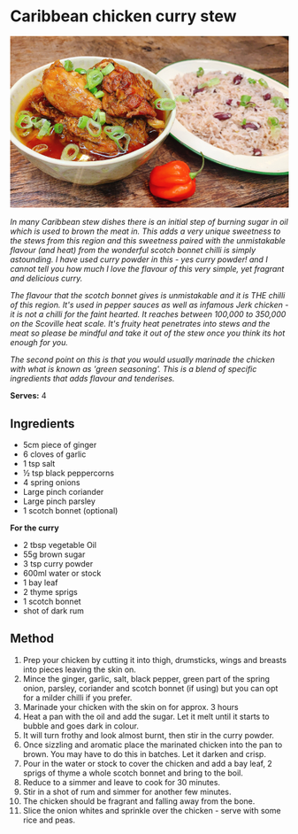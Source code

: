 # Caribbean chicken curry stew

![Name](resources/carribean-curry.png)

*In many Caribbean stew dishes there is an initial step of burning sugar in oil which is used to brown the meat in. This adds a very unique sweetness to the stews from this region and this sweetness paired with the unmistakable flavour (and heat) from the wonderful scotch bonnet chilli is simply astounding. I have used curry powder in this - yes curry powder! and I cannot tell you how much I love the flavour of this very simple, yet fragrant and delicious curry.*

*The flavour that the scotch bonnet gives is unmistakable and it is THE chilli of this region. It's used in pepper sauces as well as infamous Jerk chicken - it is not a chilli for the faint hearted. It reaches between 100,000 to 350,000 on the Scoville heat scale. It's fruity heat penetrates into stews and the meat so please be mindful and take it out of the stew once you think its hot enough for you.*

*The second point on this is that you would usually marinade the chicken with what is known as 'green seasoning'. This is a blend of specific ingredients that adds flavour and tenderises.*

**Serves:** 4

## Ingredients
- 5cm piece of ginger
- 6 cloves of garlic
- 1 tsp salt
- ½ tsp black peppercorns
- 4 spring onions
- Large pinch coriander
- Large pinch parsley
- 1 scotch bonnet (optional)

**For the curry** 
- 2 tbsp vegetable Oil
- 55g brown sugar
- 3 tsp curry powder
- 600ml water or stock
- 1 bay leaf
- 2 thyme sprigs
- 1 scotch bonnet
- shot of dark rum

## Method
1. Prep your chicken by cutting it into thigh, drumsticks, wings and breasts into pieces leaving the skin on.
1. Mince the ginger, garlic, salt, black pepper, green part of the spring onion, parsley, coriander and scotch bonnet (if using) but you can opt for a milder chilli if you prefer.
1. Marinade your chicken with the skin on for approx. 3 hours
1. Heat a pan with the oil and add the sugar. Let it melt until it starts to bubble and goes dark in colour.
1. It will turn frothy and look almost burnt, then stir in the curry powder.
1. Once sizzling and aromatic place the marinated chicken into the pan to brown. You may have to do this in batches. Let it darken and crisp.
1. Pour in the water or stock to cover the chicken and add a bay leaf, 2 sprigs of thyme a whole scotch bonnet and bring to the boil.
1. Reduce to a simmer and leave to cook for 30 minutes.
1. Stir in a shot of rum and simmer for another few minutes.
1. The chicken should be fragrant and falling away from the bone.
1. Slice the onion whites and sprinkle over the chicken - serve with some rice and peas.